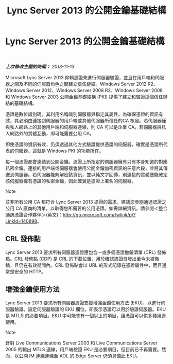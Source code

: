 ﻿---
title: Lync Server 2013 的公開金鑰基礎結構
TOCTitle: Lync Server 2013 的公開金鑰基礎結構
ms:assetid: 737c8a25-23e9-4494-ab76-5a7b729b44ca
ms:mtpsurl: https://technet.microsoft.com/zh-tw/library/Dn481131(v=OCS.15)
ms:contentKeyID: 59679125
ms.date: 08/10/2015
mtps_version: v=OCS.15
ms.translationtype: HT
---

# Lync Server 2013 的公開金鑰基礎結構

 

_**上次修改主題的時間：** 2013-11-13_

Microsoft Lync Server 2013 仰賴憑證來進行伺服器驗證，並且在用戶端和伺服器之間及不同的伺服器角色之間建立信任鏈結。Windows Server 2012 R2、Windows Server 2012、Windows Server 2008 R2、Windows Server 2008 和 Windows Server 2003 公開金鑰基礎結構 (PKI) 提供了建立和驗證這個信任鏈結的基礎結構。

憑證是數位識別碼。其利用名稱識別伺服器與指定其屬性。為確保憑證的資訊有效，其必須由連接到伺服器的用戶端或其他伺服器所信任的CA 核發。若伺服器僅與私人網路上的其他用戶端和伺服器連線，則 CA 可以是企業 CA。若伺服器與私人網路外的實體互動，即可能需要公用 CA。

即使憑證的資訊有效，仍須透過其他方式驗證提供憑證的伺服器，確實是憑證所代表的伺服器。這就是 Windows PKI 的功能所在。

每一個憑證都會連結到公開金鑰。憑證上所指定的伺服器擁有只有本身知道的對應私密金鑰。連接的用戶端或伺服器會使用公開金鑰加密資訊的任意片段，並將其傳送到伺服器。若伺服器能夠解密該資訊，並以純文字回傳，則連接的實體便能確定該伺服器擁有憑證的私密金鑰，因此確實是憑證上署名的伺服器。

> [!NOTE]  
> 並非所有公用 CA 都符合 Lync Server 2013 憑證的需求。建議您參閱通過認證之公用 CA 廠商的清單，以取得您所需要的公用憑證。如需詳細資訊，請參閱＜整合通訊憑證合作夥伴＞(英文)：<a href="http://go.microsoft.com/fwlink/p/?linkid=140898">http://go.microsoft.com/fwlink/p/?LinkId=140898</a>。



## CRL 發佈點

Lync Server 2013 要求所有伺服器憑證應包含一或多個憑證撤銷清單 (CRL) 發佈點。CRL 發佈點 (CDP) 是 CRL 的下載位置，用於確認憑證自發出至今未被撤銷，且仍在有效期間內。CRL 發佈點會以 URL 的形式記錄在憑證屬性中，而且通常是安全的 HTTP。

## 增強金鑰使用方法

Lync Server 2013 要求所有伺服器憑證支援增強金鑰使用方法 (EKU)，以進行伺服器驗證。設定伺服器驗證的 EKU 欄位，即表示憑證可以用於驗證伺服器。EKU 是 MTLS 的必要項目。EKU 中可能會有一個以上的項目，讓憑證可以供多種用途使用。

> [!NOTE]  
> 針對 Live Communications Server 2003 和 Live Communications Server 2005 的輸出 MTLS 連線，用戶端驗證 EKU 是必要項目，但目前已不再需要。然而，以公開 IM 連線連線至 AOL 的 Edge Server 仍須具備此 EKU。


